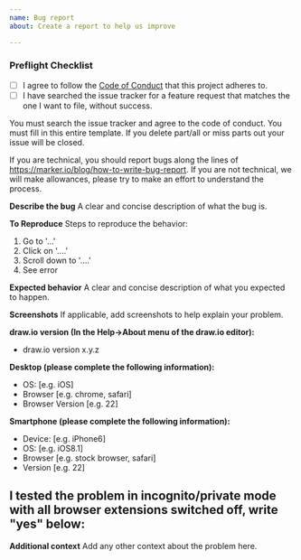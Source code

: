 ```yaml
---
name: Bug report
about: Create a report to help us improve

---
```


### Preflight Checklist
<!-- Please ensure you've completed the following steps by replacing [ ] with [x]-->

* [ ] I agree to follow the [Code of Conduct](https://github.com/jgraph/drawio/blob/dev/CODE_OF_CONDUCT.md) that this project adheres to.
* [ ] I have searched the issue tracker for a feature request that matches the one I want to file, without success.

You must search the issue tracker and agree to the code of conduct. You must fill in this entire template. If you delete part/all or miss parts out your issue will be closed.

If you are technical, you should report bugs along the lines of https://marker.io/blog/how-to-write-bug-report. If you are not technical, we will make allowances, please try to make an effort to understand the process.

**Describe the bug**
A clear and concise description of what the bug is.

**To Reproduce**
Steps to reproduce the behavior:
1. Go to '...'
2. Click on '....'
3. Scroll down to '....'
4. See error

**Expected behavior**
A clear and concise description of what you expected to happen.

**Screenshots**
If applicable, add screenshots to help explain your problem.

**draw.io version (In the Help->About menu of the draw.io editor):**

- draw.io version x.y.z

**Desktop (please complete the following information):**
 - OS: [e.g. iOS]
 - Browser [e.g. chrome, safari]
 - Browser Version [e.g. 22]

**Smartphone (please complete the following information):**
 - Device: [e.g. iPhone6]
 - OS: [e.g. iOS8.1]
 - Browser [e.g. stock browser, safari]
 - Version [e.g. 22]

**I tested the problem in incognito/private mode with all browser extensions switched off, write "yes" below:**
-

**Additional context**
Add any other context about the problem here.
